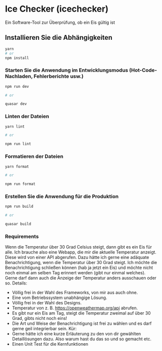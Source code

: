 # Ice Checker (icechecker)

Ein Software-Tool zur Überprüfung, ob ein Eis gültig ist

## Installieren Sie die Abhängigkeiten

```bash
yarn
# or
npm install
```

### Starten Sie die Anwendung im Entwicklungsmodus (Hot-Code-Nachladen, Fehlerberichte usw.)

```bash
npm run dev

# or

quasar dev
```

### Linten der Dateien

```bash
yarn lint

# or

npm run lint
```

### Formatieren der Dateien

```bash
yarn format

# or

npm run format
```

### Erstellen Sie die Anwendung für die Produktion

```bash
npm run build

# or

quasar build
```

### Requirements

Wenn die Temperatur über 30 Grad Celsius steigt, dann gibt es ein Eis für alle.
Ich brauche also eine Webapp, die mir die aktuelle Temperatur anzeigt. Diese wird von einer API abgerufen. Dazu hätte ich gerne eine adäquate Benachrichtigung, wenn die Temperatur über 30 Grad steigt. Ich möchte die Benachrichtigung schließen können (hab ja jetzt ein Eis) und möchte nicht noch einmal am selben Tag erinnert werden (gibt nur einmal welches). Gerne darf dann auch die Anzeige der Temperatur anders ausschauen oder so.
Details:

- Völlig frei in der Wahl des Frameworks, von mir aus auch ohne.
- Eine vom Betriebssystem unabhängige Lösung.
- Völlig frei in der Wahl des Designs.
- Temperatur von z. B. <https://openweathermap.org/api> abrufen.
- Es gibt nur ein Eis am Tag, steigt die Temperatur zweimal auf über 30 Grad, gibts nicht noch eins!
- Die Art und Weise der Benachrichtigung ist frei zu wählen und es darf gerne geil integrierbar sein.
Kür:
- Gerne hätte ich eine kurze Erläuterung zu den von dir gewählten Detaillösungen dazu. Also warum hast du das so und so gemacht etc.
- Einen Unit Test für die Kernfunktionen
